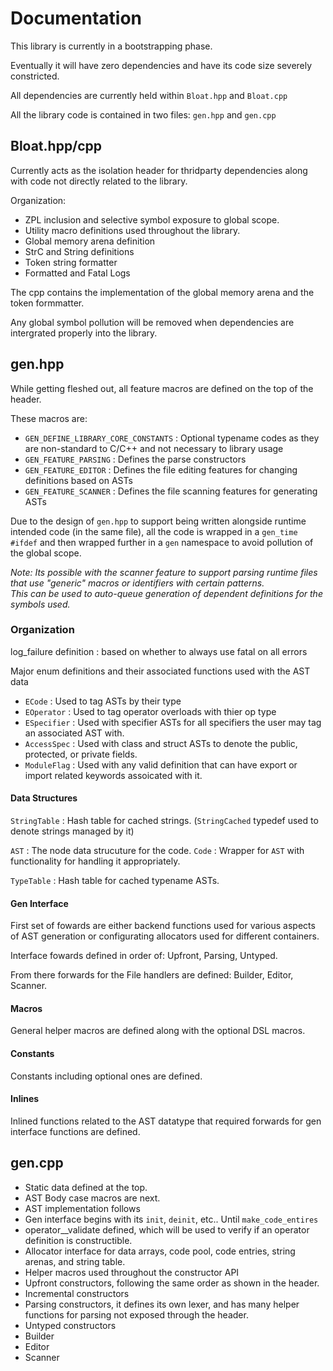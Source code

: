 # Documentation

This library is currently in a bootstrapping phase.

Eventually it will have zero dependencies and have its code size severely constricted.

All dependencies are currently held within `Bloat.hpp` and `Bloat.cpp`

All the library code is contained in two files: `gen.hpp` and `gen.cpp`


## Bloat.hpp/cpp

Currently acts as the isolation header for thridparty dependencies along with code not directly related to the library.

Organization:

* ZPL inclusion and selective symbol exposure to global scope.
* Utility macro definitions used throughout the library.
* Global memory arena definition
* StrC and String definitions
* Token string formatter
* Formatted and Fatal Logs

The cpp contains the implementation of the global memory arena and the token formmatter.

Any global symbol pollution will be removed when dependencies are intergrated properly into the library.

## gen.hpp

While getting fleshed out, all feature macros are defined on the top of the header.

These macros are:

* `GEN_DEFINE_LIBRARY_CORE_CONSTANTS` : Optional typename codes as they are non-standard to C/C++ and not necessary to library usage
* `GEN_FEATURE_PARSING` : Defines the parse constructors
* `GEN_FEATURE_EDITOR` : Defines the file editing features for changing definitions based on ASTs
* `GEN_FEATURE_SCANNER` : Defines the file scanning features for generating ASTs

Due to the design of `gen.hpp` to support being written alongside runtime intended code (in the same file), all the code is wrapped in a `gen_time` `#ifdef` and then wrapped further in a `gen` namespace to avoid pollution of the global scope.

*Note: Its possible with the scanner feature to support parsing runtime files that use "generic" macros or identifiers with certain patterns.  
This can be used to auto-queue generation of dependent definitions for the symbols used.*

### Organization

log_failure definition : based on whether to always use fatal on all errors

Major enum definitions and their associated functions used with the AST data

* `ECode` : Used to tag ASTs by their type
* `EOperator` : Used to tag operator overloads with thier op type
* `ESpecifier` : Used with specifier ASTs for all specifiers the user may tag an associated
AST with.
* `AccessSpec` : Used with class and struct ASTs to denote the public, protected, or private fields.
* `ModuleFlag` : Used with any valid definition that can have export or import related keywords assoicated with it.

#### Data Structures

`StringTable` : Hash table for cached strings. (`StringCached` typedef used to denote strings managed by it)

`AST` : The node data strucuture for the code.
`Code` : Wrapper for `AST` with functionality for handling it appropriately.

`TypeTable` : Hash table for cached typename ASTs.

#### Gen Interface

First set of fowards are either backend functions used for various aspects of AST generation or configurating allocators used for different containers.

Interface fowards defined in order of: Upfront, Parsing, Untyped.

From there forwards for the File handlers are defined: Builder, Editor, Scanner.

#### Macros

General helper macros are defined along with the optional DSL macros.

#### Constants

Constants including optional ones are defined.

#### Inlines

Inlined functions related to the AST datatype that required forwards for gen interface functions are defined.

## gen.cpp

* Static data defined at the top.
* AST Body case macros are next.
* AST implementation follows
* Gen interface begins with its `init`, `deinit`, etc.. Until `make_code_entires`
* operator__validate defined, which will be used to verify if an operator definition is constructible.
* Allocator interface for data arrays, code pool, code entries, string arenas, and string table.
* Helper macros used throughout the constructor API
* Upfront constructors, following the same order as shown in the header.
* Incremental constructors
* Parsing constructors, it defines its own lexer, and has many helper functions for parsing not exposed through the header.
* Untyped constructors
* Builder
* Editor
* Scanner
